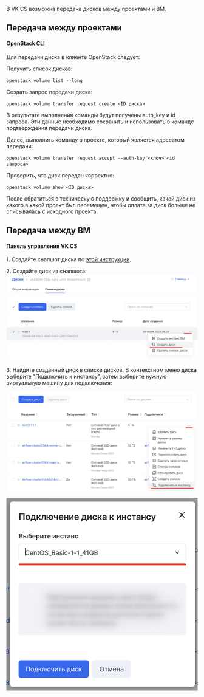 В VK CS возможна передача дисков между проектами и ВМ. 

Передача между проектами
------------------------

#### OpenStack CLI

Для передачи диска в клиенте OpenStack следует:

Получить список дисков:

```
openstack volume list --long
```

Создать запрос передачи диска:

```
openstack volume transfer request create <ID диска>
```

В результате выполнения команды будут получены auth_key и id запроса. Эти данные необходимо сохранить и использовать в команде подтверждения передачи диска. 

Далее, выполнить команду в проекте, который является адресатом передачи:

```
openstack volume transfer request accept --auth-key <ключ> <id запроса>
```

Проверить, что диск передан корректно:

```
openstack volume show <ID диска>
```

После обратиться в техническую поддержку и сообщить, какой диск из какого в какой проект был перемещен, чтобы оплата за диск больше не списывалась с исходного проекта.

Передача между ВМ
-----------------

#### Панель управления VK CS

1\. Создайте снапшот диска по [этой инструкции](https://mcs.mail.ru/help/ru_RU/vm-volumes/volume-snapshot).  

2\. Создайте диск из снапшота:![](./assets/1625830288381-1625830288381.png)

3\. Найдите созданный диск в списке дисков. В контекстном меню диска выберите "Подключить к инстансу", затем выберите нужную виртуальную машину для подключения:

![](./assets/1625830399020-1625830399020.png)

![](./assets/1625830494845-1625830494845.png)